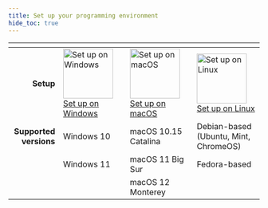 ```yaml
---
title: Set up your programming environment
hide_toc: true
---
```


| | <img width=500 /> | <img width=500 /> | <img width=500 /> |
| --: | :-- | :-- | :-- |
| **Setup** | <a href="setup-windows"><image src="/img/windows.svg" title="Set up on Windows" width=100><br>Set up on Windows | <a href="setup-macos"><image src="/img/macos.svg" title="Set up on macOS" width=100><br>Set up on macOS | <a href="setup-linux"><image src="/img/ubuntu.svg" title="Set up on Linux" width=100><br>Set up on Linux |
| **Supported versions** | Windows 10 | macOS 10.15 Catalina | Debian-based (Ubuntu, Mint, ChromeOS) |
| | Windows 11 | macOS 11 Big Sur | Fedora-based |
| | | macOS 12 Monterey | |
